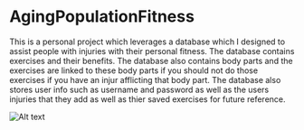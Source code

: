 # AgingPopulationFitness

This is a personal project which leverages a database which I designed to assist people with injuries with their personal fitness. The database contains exercises and their benefits. The database also contains body parts and the exercises are linked to these body parts if you should not do those exercises if you have an injur afflicting that body part. The database also stores user info such as username and password as well as the users injuries that they add as well as thier saved exercises for future reference. 

<img src="https://drive.google.com/file/d/1uyc4rUMoWpKctJskAA0HutRzdMJkWPQh/view?usp=share_link" alt="Alt text" title="Optional title">
